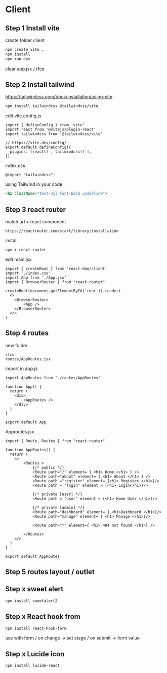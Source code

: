 # Client 

## Step 1 Install vite
create folder client 

```bash
npm create vite .
npm install
npm run dev
```
clear app.jsx / rfce 

## Step 2 Install tailwind 
https://tailwindcss.com/docs/installation/using-vite

```bash
npm install tailwindcss @tailwindcss/vite
```
edit vite.config.js
```JS
import { defineConfig } from 'vite'
import react from '@vitejs/plugin-react'
import tailwindcss from '@tailwindcss/vite'

// https://vite.dev/config/
export default defineConfig({
  plugins: [react() , tailwindcss() ],
})
```

index.css
```JS
@import "tailwindcss";
```

using Tailwind in your code
```HTML
<h1 className="text-3xl font-bold underline">
```
## Step 3 react router 
match url + react component 
```
https://reactrouter.com/start/library/installation
```

install
```bash
npm i react-router
```

edit main.jsx
```JS
import { createRoot } from 'react-dom/client'
import './index.css'
import App from './App.jsx'
import { BrowserRouter } from "react-router"

createRoot(document.getElementById('root')).render(
  <>
    <BrowserRouter>
        <App />
    </BrowserRouter>    
  </>
)
```

## Step 4 routes

new folder 
```
rfce
routes/AppRoutes.jsx
```

import in app.js
```JS
import AppRoutes from "./routes/AppRoutes"

function App() {
  return (
    <div>
        <AppRoutes />
    </div>
  )
}

export default App
```

Approutes.jsx
```JS
import { Route, Routes } from "react-router"

function AppRoutes() {
  return (
    <>
        <Routes >
            {/* public */}
            <Route path="/" element= { <h1> Home </h1> } /> 
            <Route path="about" element= { <h1> About </h1> } /> 
            <Route path ="register" element= {<h1> Register </h1>}/>
            <Route path = "login" element = {<h1> Login</h1>}/>

            {/* private [user] */}
            <Route path = "user" element = {<h1> Home User </h1>}/>

            {/* private [admin] */}
            <Route path="dashboard" element= { <h1>Dashboard </h1>}/>
            <Route path="manage" element= { <h1> Manage </h1>}/>

            <Route path="*" element={ <h1> 404 not found </h1>} />

        </Routes>
    </>
  )
}

export default AppRoutes
```
## Step 5 routes layout / outlet


## Step x sweet alert
```bash
npm install sweetalert2
```

## Step x React hook from
```bash
npm install react-hook-form
```

use with form / on change -> set stage / on submit -> form value

## Step x Lucide icon
```bash
npm install lucide-react
```